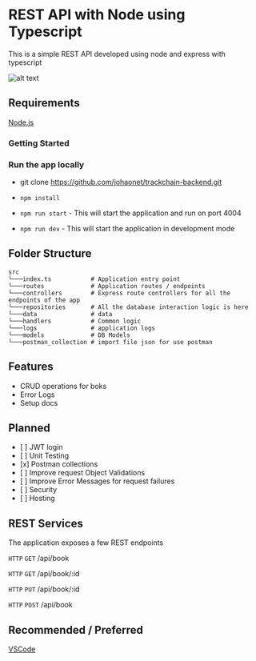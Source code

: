 # REST API with Node using Typescript

This is a simple REST API developed using node and express with typescript

![alt text](https://image.ibb.co/nAd9OF/logos.png "Node Typescript")


## Requirements

[Node.js](https://nodejs.org/en/)

### Getting Started


### Run the app locally

- git clone https://github.com/johaonet/trackchain-backend.git

- `npm install`
- `npm run start` - This will start the application and run on port 4004
- `npm run dev` - This will start the application in development mode


## Folder Structure

```
src
└───index.ts           # Application entry point
└───routes             # Application routes / endpoints
└───controllers        # Express route controllers for all the endpoints of the app
└───repositories       # All the database interaction logic is here
└───data               # data
└───handlers           # Common logic
└───logs               # application logs
└───models             # DB Models
└───postman_collection # import file json for use postman

```

## Features

- CRUD operations for boks 
- Error Logs
- Setup docs 

## Planned

- \[ ] JWT login
- \[ ] Unit Testing
- \[x] Postman collections
- \[ ] Improve request Object Validations
- \[ ] Improve Error Messages for request failures
- \[ ] Security
- \[ ] Hosting

## REST Services

The application exposes a few REST endpoints

`HTTP` `GET` /api/book

`HTTP` `GET` /api/book/:id

`HTTP` `PUT` /api/book/:id

`HTTP` `POST` /api/book


## Recommended / Preferred

[VSCode](https://code.visualstudio.com/download)

